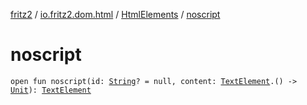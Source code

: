 [fritz2](../../index.md) / [io.fritz2.dom.html](../index.md) / [HtmlElements](index.md) / [noscript](./noscript.md)

# noscript

`open fun noscript(id: `[`String`](https://kotlinlang.org/api/latest/jvm/stdlib/kotlin/-string/index.html)`? = null, content: `[`TextElement`](../-text-element/index.md)`.() -> `[`Unit`](https://kotlinlang.org/api/latest/jvm/stdlib/kotlin/-unit/index.html)`): `[`TextElement`](../-text-element/index.md)